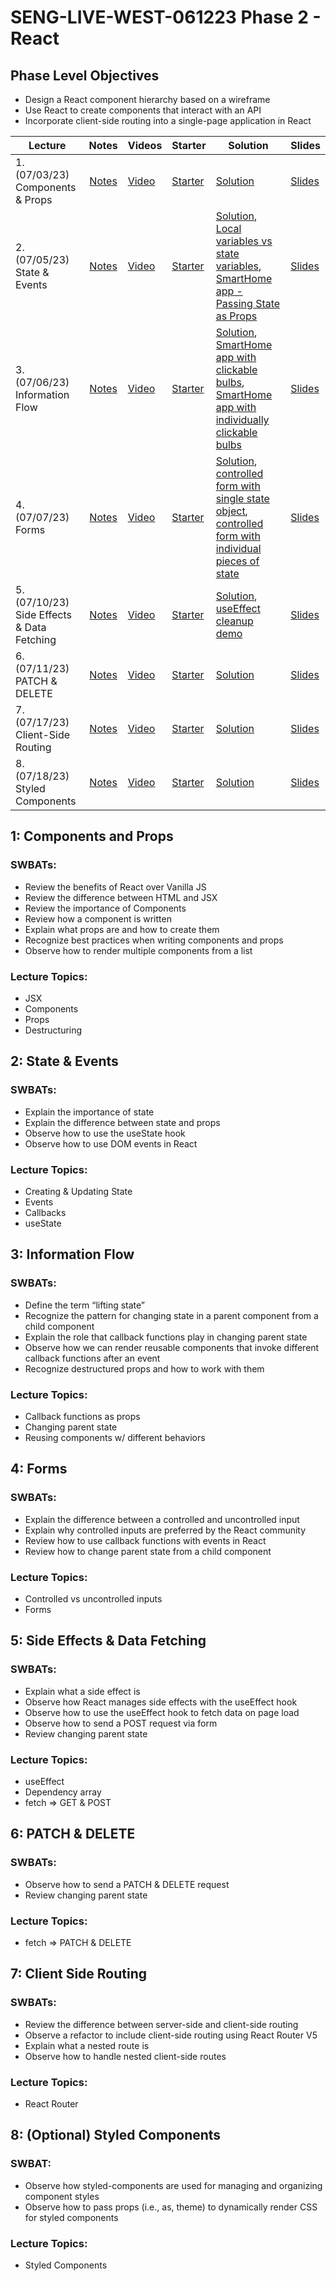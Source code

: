 # SENG-LIVE-WEST-061223 Phase 2 - React

## Phase Level Objectives

- Design a React component hierarchy based on a wireframe
- Use React to create components that interact with an API
- Incorporate client-side routing into a single-page application in React


| Lecture                                    |                                                   Notes                                                   | Videos     | Starter      | Solution                                                                                                                                                                                                                                             | Slides      |
| ------------------------------------------ | :-------------------------------------------------------------------------------------------------------: | ---------- | ------------ | ---------------------------------------------------------------------------------------------------------------------------------------------------------------------------------------------------------------------------------------------------- | ----------- |
| 1. (07/03/23) Components & Props           | [Notes](https://docs.google.com/document/d/1PaEUsoVruIU3pSUOz9jlsfVhxrwB1N7XPYbmak03wKg/edit?usp=sharing) | [Video](https://www.youtube.com/watch?v=e-tGz1rKSmQ) | [Starter](https://github.com/learn-co-students/SENG-LIVE-WEST-061223-Phase-2-React/tree/main/01_components_and_props) | [Solution](https://github.com/learn-co-students/SENG-LIVE-WEST-061223-Phase-2-React/tree/01_solution/01_components_and_props)                                                                                                                                                                                                                                        | [Slides](https://raw.githack.com/learn-co-students/SENG-LIVE-WEST-061223-Phase-2-React/main/01_components_and_props/export/index.html) |
| 2. (07/05/23) State & Events               | [Notes](https://docs.google.com/document/d/1PaEUsoVruIU3pSUOz9jlsfVhxrwB1N7XPYbmak03wKg/edit?usp=sharing) | [Video](https://www.youtube.com/watch?v=DK0EMw9hT00) | [Starter](https://github.com/learn-co-students/SENG-LIVE-WEST-061223-Phase-2-React/tree/main/02_state_and_events) | [Solution](https://github.com/learn-co-students/SENG-LIVE-WEST-061223-Phase-2-React/tree/02_solution/02_state_and_events), [Local variables vs state variables](https://codesandbox.io/s/counter-state-example-0r8stb?file=/src/App.js), [SmartHome app - Passing State as Props](https://codesandbox.io/s/vigilant-minsky-iiykrb)                               | [Slides](https://raw.githack.com/learn-co-students/SENG-LIVE-WEST-061223-Phase-2-React/main/02_state_and_events/assets/export/index.html) |
| 3. (07/06/23) Information Flow             | [Notes](https://docs.google.com/document/d/1PaEUsoVruIU3pSUOz9jlsfVhxrwB1N7XPYbmak03wKg/edit?usp=sharing) | [Video](https://www.youtube.com/watch?v=PgBPm-qSFd4) | [Starter](https://github.com/learn-co-students/SENG-LIVE-WEST-061223-Phase-2-React/tree/main/03_information_flow) | [Solution](https://github.com/learn-co-students/SENG-LIVE-WEST-061223-Phase-2-React/tree/03_solution/03_information_flow), [SmartHome app with clickable bulbs](https://codesandbox.io/s/smarthome-with-clickable-bulbs-woyctp), [SmartHome app with individually clickable bulbs](https://codesandbox.io/s/smarthome-with-individually-switchable-bulbs-du3hot) | [Slides](https://raw.githack.com/learn-co-students/SENG-LIVE-WEST-061223-Phase-2-React/main/03_information_flow/assets/export/index.html) |
| 4. (07/07/23) Forms                        | [Notes](https://docs.google.com/document/d/1PaEUsoVruIU3pSUOz9jlsfVhxrwB1N7XPYbmak03wKg/edit?usp=sharing) | [Video](https://www.youtube.com/watch?v=G1B9gHfvvfs) | [Starter](https://github.com/learn-co-students/SENG-LIVE-WEST-061223-Phase-2-React/tree/main/04_react_forms) | [Solution](https://github.com/learn-co-students/SENG-LIVE-WEST-061223-Phase-2-React/tree/04_solution/04_react_forms), [controlled form with single state object](https://codesandbox.io/s/refactoring-a-controlled-form-with-individual-pieces-of-state-juv663?file=/src/App.js), [controlled form with individual pieces of state](https://codesandbox.io/s/controlled-form-with-individual-pieces-of-state-pbjpe4?from-embed) | [Slides](https://raw.githack.com/learn-co-students/SENG-LIVE-WEST-061223-Phase-2-React/main/04_react_forms/assets/export/index.html) |
| 5. (07/10/23) Side Effects & Data Fetching | [Notes](https://docs.google.com/document/d/1PaEUsoVruIU3pSUOz9jlsfVhxrwB1N7XPYbmak03wKg/edit?usp=sharing) | [Video](https://www.youtube.com/watch?v=H1QF25beDPM) | [Starter](https://github.com/learn-co-students/SENG-LIVE-WEST-061223-Phase-2-React/tree/main/05_side_effects_and_data_fetching) | [Solution](https://github.com/learn-co-students/SENG-LIVE-WEST-061223-Phase-2-React/tree/05_solution/05_side_effects_and_data_fetching), [useEffect cleanup demo](https://codesandbox.io/s/useeffect-cleanup-ig17kd?file=/src/Timer.js)      | [Slides](https://raw.githack.com/learn-co-students/SENG-LIVE-WEST-061223-Phase-2-React/05_lantz/05_side_effects_and_data_fetching/assets/export/index.html) |
| 6. (07/11/23) PATCH & DELETE               | [Notes](https://docs.google.com/document/d/1PaEUsoVruIU3pSUOz9jlsfVhxrwB1N7XPYbmak03wKg/edit?usp=sharing) | [Video](#) | [Starter](https://github.com/learn-co-students/SENG-LIVE-WEST-061223-Phase-2-React/tree/main/06_PATCH_DELETE) | [Solution](#)         | [Slides](https://raw.githack.com/learn-co-students/SENG-LIVE-WEST-061223-Phase-2-React/main/06_PATCH_DELETE/assets/export/index.html) |
| 7. (07/17/23) Client-Side Routing          | [Notes](https://docs.google.com/document/d/1PaEUsoVruIU3pSUOz9jlsfVhxrwB1N7XPYbmak03wKg/edit?usp=sharing) | [Video](#) | [Starter](#) | [Solution](#)                                                                                                                                                                                                                                        | [Slides](#) |
| 8. (07/18/23) Styled Components            | [Notes](https://docs.google.com/document/d/1PaEUsoVruIU3pSUOz9jlsfVhxrwB1N7XPYbmak03wKg/edit?usp=sharing) | [Video](#) | [Starter](#) | [Solution](#)                                                                                                                                                                                                                                        | [Slides](#) |

## 1: Components and Props
### SWBATs:
- Review the benefits of React over Vanilla JS 
- Review the difference between HTML and JSX
- Review the importance of Components
- Review how a component is written
- Explain what props are and how to create them
- Recognize best practices when writing components and props
- Observe how to render multiple components from a list
### Lecture Topics:
- JSX
- Components
- Props
- Destructuring


## 2: State & Events

### SWBATs:
- Explain the importance of state
- Explain the difference between state and props
- Observe how to use the useState hook
- Observe how to use DOM events in React
### Lecture Topics:
- Creating & Updating State
- Events
- Callbacks
- useState


## 3: Information Flow
### SWBATs:
- Define the term “lifting state”
- Recognize the pattern for changing state in a parent component from a child component
- Explain the role that callback functions play in changing parent state
- Observe how we can render reusable components that invoke different callback functions after an event
- Recognize destructured props and how to work with them
### Lecture Topics:
- Callback functions as props
- Changing parent state
- Reusing components w/ different behaviors

## 4: Forms
### SWBATs:
- Explain the difference between a controlled and uncontrolled input
- Explain why controlled inputs are preferred by the React community
- Review how to use callback functions with events in React
- Review how to change parent state from a child component
### Lecture Topics:
- Controlled vs uncontrolled inputs
- Forms

## 5: Side Effects & Data Fetching

### SWBATs:
- Explain what a side effect is
- Observe how React manages side effects with the useEffect hook
- Observe how to use the useEffect hook to fetch data on page load
- Observe how to send a POST request via form
- Review changing parent state
### Lecture Topics:
- useEffect
- Dependency array
- fetch => GET & POST

## 6: PATCH & DELETE
### SWBATs:
- Observe how to send a PATCH & DELETE request
- Review changing parent state
### Lecture Topics:
- fetch => PATCH & DELETE

## 7: Client Side Routing

### SWBATs:
- Review the difference between server-side and client-side routing
- Observe a refactor to include client-side routing using React Router V5
- Explain what a nested route is
- Observe how to handle nested client-side routes 
### Lecture Topics:
- React Router

## 8: (Optional) Styled Components
### SWBAT:
- Observe how styled-components are used for managing and organizing component styles
- Observe how to pass props (i.e., as, theme) to dynamically render CSS for styled components
### Lecture Topics:
- Styled Components
